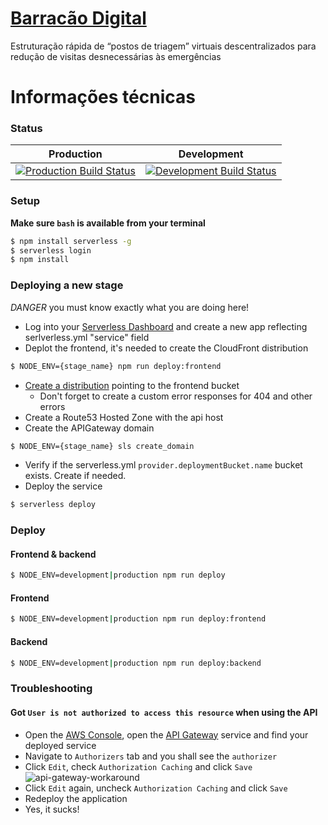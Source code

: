 # [Barracão Digital](https://github.com/rodrigogs/barracoes-covid-19/blob/master/media/Barraca%CC%83o%20Digital%20COVID-19.pdf)
Estruturação rápida de “postos de triagem” virtuais descentralizados para redução de visitas desnecessárias às emergências

# Informações técnicas

### Status
| Production | Development |
|:----------:|:-----------:|
| [![Production Build Status](https://travis-ci.com/rodrigogs/barracoes-covid-19.svg?branch=production)](https://travis-ci.com/rodrigogs/barracoes-covid-19) | [![Development Build Status](https://travis-ci.com/rodrigogs/barracoes-covid-19.svg?branch=development)](https://travis-ci.com/rodrigogs/barracoes-covid-19) |

### Setup
**Make sure `bash` is available from your terminal**
```bash
$ npm install serverless -g
$ serverless login
$ npm install
```

### Deploying a new stage
*DANGER* you must know exactly what you are doing here!
- Log into your [Serverless Dashboard](https://dashboard.serverless.com/) and create a new app reflecting serlverless.yml "service" field
- Deplot the frontend, it's needed to create the CloudFront distribution
```bash
$ NODE_ENV={stage_name} npm run deploy:frontend
```
- [Create a distribution](https://console.aws.amazon.com/cloudfront/home?region=sa-east-1#create-distribution) pointing to the frontend bucket
  - Don't forget to create a custom error responses for 404 and other errors
- Create a Route53 Hosted Zone with the api host
- Create the APIGateway domain
```bash
$ NODE_ENV={stage_name} sls create_domain
```
- Verify if the serverless.yml `provider.deploymentBucket.name` bucket exists. Create if needed.
- Deploy the service
```bash
$ serverless deploy
```

### Deploy
#### Frontend & backend
```bash
$ NODE_ENV=development|production npm run deploy
```

#### Frontend
```bash
$ NODE_ENV=development|production npm run deploy:frontend
```

#### Backend
```bash
$ NODE_ENV=development|production npm run deploy:backend
```

### Troubleshooting
#### Got `User is not authorized to access this resource` when using the API
* Open the [AWS Console](https://console.aws.amazon.com/console), open the [API Gateway](https://console.aws.amazon.com/apigateway) service and find your deployed service
* Navigate to `Authorizers` tab and you shall see the `authorizer`
* Click `Edit`, check `Authorization Caching` and click `Save`
    ![api-gateway-workaround](https://github.com/rodrigogs/barracoes-covid-19/blob/master/media/api-gateway-workaround.png)
* Click `Edit` again, uncheck `Authorization Caching` and click `Save`
* Redeploy the application
* Yes, it sucks!
